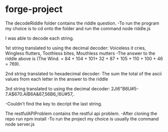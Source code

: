 # forge-project

The decodeRiddle folder contains the riddle question.
-To run the program my choice is to cd onto the folder and run the command node riddle.js

I was able to decode each string.

1st string translated to using the decimal decoder:
Voiceless it cries, Wingless flutters, Toothless bites, Mouthless mutters
-The answer to the riddle above is (The Wind. = 84 + 104 + 101+ 32 + 87 + 105 + 110 + 100 + 46 = 769).

2nd string translated to hexadecimal decoder: 
The sum the total of the ascii values from each letter in the answer to the riddle

3rd string translated to using the decimal decoder: 
2JI6"B6U#5-7.A$670.AĺB6A&67,56B6_!6U#57,.

-Couldn't find the key to decript the last string.

The restfulAPIProblem contains the restful api problem.
    -After cloning the repo run npm install
    -To run the project my choice is usually the command node server.js
